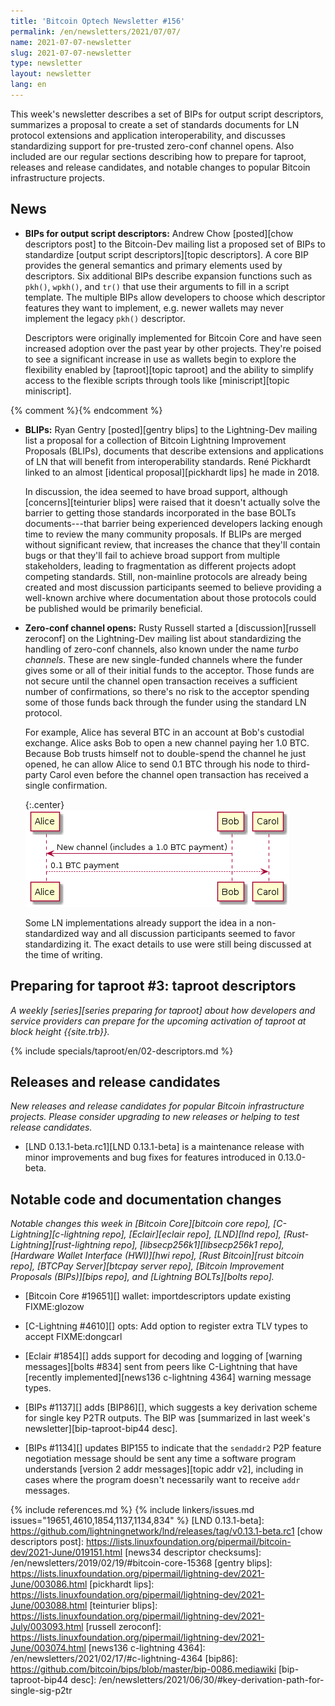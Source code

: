```yaml
---
title: 'Bitcoin Optech Newsletter #156'
permalink: /en/newsletters/2021/07/07/
name: 2021-07-07-newsletter
slug: 2021-07-07-newsletter
type: newsletter
layout: newsletter
lang: en
---
```

This week's newsletter describes a set of BIPs for output script
descriptors, summarizes a proposal to create a set of standards
documents for LN protocol extensions and application interoperability,
and discusses standardizing support for pre-trusted zero-conf channel
opens.  Also included are our regular sections describing how to prepare
for taproot, releases and release
candidates, and notable changes to popular Bitcoin infrastructure
projects.

## News

- **BIPs for output script descriptors:** Andrew Chow [posted][chow
  descriptors post] to the Bitcoin-Dev mailing list a proposed set of
  BIPs to standardize [output script descriptors][topic descriptors].  A
  core BIP provides the general semantics and primary elements used by
  descriptors.  Six additional BIPs describe expansion functions such as
  `pkh()`, `wpkh()`, and `tr()` that use their arguments to fill in a
  script template.  The multiple BIPs allow developers to choose which
  descriptor features they want to implement, e.g. newer wallets may
  never implement the legacy `pkh()` descriptor.

    Descriptors were originally implemented for Bitcoin Core and have
    seen increased adoption over the past year by other projects.
    They're poised to see a significant increase in use as wallets begin
    to explore the flexibility enabled by [taproot][topic taproot] and
    the ability to simplify access to the flexible scripts through tools
    like [miniscript][topic miniscript].

{% comment %}<!-- Gentry uses a lowercase leading character (bLIPs).  I
asked in IRC why, but unless there's a *really* compelling reason, I'd
prefer to capitalize.  I won't die on this hill, but I'm willing to lose
a little blood to prevent terms like iPhone that are super annoying to use
at the beginning of a sentence. -harding -->{% endcomment %}

- **BLIPs:** Ryan Gentry [posted][gentry blips] to the Lightning-Dev
  mailing list a proposal for a collection of Bitcoin Lightning
  Improvement Proposals (BLIPs), documents that describe extensions and
  applications of LN that will benefit from interoperability standards.
  René Pickhardt linked to an almost [identical proposal][pickhardt
  lips] he made in 2018.

    In discussion, the idea seemed to have broad support, although
    [concerns][teinturier blips] were raised that it doesn't actually
    solve the barrier to getting those standards incorporated in the
    base BOLTs documents---that barrier being experienced developers
    lacking enough time to review the many community proposals.  If
    BLIPs are merged without significant review, that increases the
    chance that they'll contain bugs or that they'll fail to achieve
    broad support from multiple stakeholders, leading to fragmentation
    as different projects adopt competing standards.  Still,
    non-mainline protocols are already being created and most discussion
    participants seemed to believe providing a well-known archive where
    documentation about those protocols could be published would be
    primarily beneficial.

- **Zero-conf channel opens:** Rusty Russell started a
  [discussion][russell zeroconf] on the Lightning-Dev mailing list about
  standardizing the handling of zero-conf channels, also known under the
  name *turbo channels*.  These are new single-funded channels where the
  funder gives some or all of their initial funds to the acceptor.
  Those funds are not secure until the channel open transaction receives
  a sufficient number of confirmations, so there's no risk to the
  acceptor spending some of those funds back through the funder using
  the standard LN protocol.

    For example, Alice has several BTC in an account at Bob's custodial
    exchange.  Alice asks Bob to open a new channel paying her 1.0 BTC.
    Because Bob trusts himself not to double-spend the channel he just
    opened, he can allow Alice to send 0.1 BTC through his node to
    third-party Carol even before the channel open transaction has
    received a single confirmation.

    {:.center}
    ![Zero-conf channel illustration](/img/posts/2021-07-zeroconf-channels.png)

    Some LN implementations already support the idea in a
    non-standardized way and all discussion participants seemed to favor
    standardizing it.  The exact details to use were still being
    discussed at the time of writing.

## Preparing for taproot #3: taproot descriptors

*A weekly [series][series preparing for taproot] about how developers
and service providers can prepare for the upcoming activation of taproot
at block height {{site.trb}}.*

{% include specials/taproot/en/02-descriptors.md %}

## Releases and release candidates

*New releases and release candidates for popular Bitcoin infrastructure
projects.  Please consider upgrading to new releases or helping to test
release candidates.*

- [LND 0.13.1-beta.rc1][LND 0.13.1-beta] is a maintenance release with
  minor improvements and bug fixes for features introduced in
  0.13.0-beta.

## Notable code and documentation changes

*Notable changes this week in [Bitcoin Core][bitcoin core repo],
[C-Lightning][c-lightning repo], [Eclair][eclair repo], [LND][lnd repo],
[Rust-Lightning][rust-lightning repo], [libsecp256k1][libsecp256k1
repo], [Hardware Wallet Interface (HWI)][hwi repo],
[Rust Bitcoin][rust bitcoin repo], [BTCPay Server][btcpay server repo],
[Bitcoin Improvement Proposals (BIPs)][bips repo], and [Lightning
BOLTs][bolts repo].*

- [Bitcoin Core #19651][] wallet: importdescriptors update existing FIXME:glozow

- [C-Lightning #4610][] opts: Add option to register extra TLV types to accept FIXME:dongcarl

- [Eclair #1854][] adds support for decoding and logging of [warning
  messages][bolts #834] sent from peers like C-Lightning that have [recently
  implemented][news136 c-lightning 4364] warning message types.

- [BIPs #1137][] adds [BIP86][], which suggests a key derivation scheme for
  single key P2TR outputs. The BIP was [summarized in last week's
  newsletter][bip-taproot-bip44 desc].

- [BIPs #1134][] updates BIP155 to indicate that the `sendaddr2` P2P
  feature negotiation message should be sent any time a software program
  understands [version 2 addr messages][topic addr v2], including in
  cases where the program doesn't necessarily want to receive `addr`
  messages.

{% include references.md %}
{% include linkers/issues.md issues="19651,4610,1854,1137,1134,834" %}
[LND 0.13.1-beta]: https://github.com/lightningnetwork/lnd/releases/tag/v0.13.1-beta.rc1
[chow descriptors post]: https://lists.linuxfoundation.org/pipermail/bitcoin-dev/2021-June/019151.html
[news34 descriptor checksums]: /en/newsletters/2019/02/19/#bitcoin-core-15368
[gentry blips]: https://lists.linuxfoundation.org/pipermail/lightning-dev/2021-June/003086.html
[pickhardt lips]: https://lists.linuxfoundation.org/pipermail/lightning-dev/2021-June/003088.html
[teinturier blips]: https://lists.linuxfoundation.org/pipermail/lightning-dev/2021-July/003093.html
[russell zeroconf]: https://lists.linuxfoundation.org/pipermail/lightning-dev/2021-June/003074.html
[news136 c-lightning 4364]: /en/newsletters/2021/02/17/#c-lightning-4364
[bip86]: https://github.com/bitcoin/bips/blob/master/bip-0086.mediawiki
[bip-taproot-bip44 desc]: /en/newsletters/2021/06/30/#key-derivation-path-for-single-sig-p2tr
